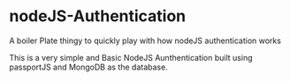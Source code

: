 # nodeJS-Authentication
A boiler Plate thingy to quickly play with how nodeJS authentication works

This is a very simple and Basic NodeJS Aunthentication built using passportJS and MongoDB as the database.
